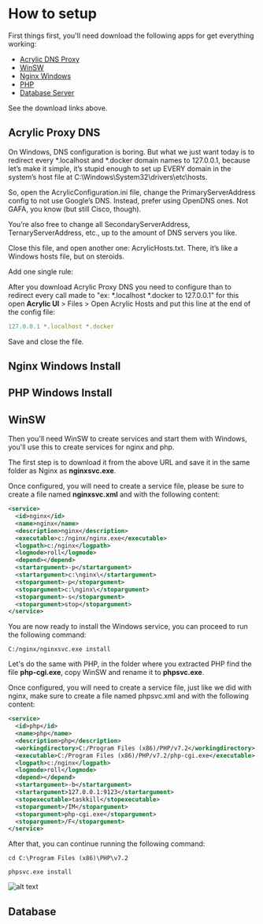 # How to setup

First things first, you'll need download the following apps for get everything working:

- [Acrylic DNS Proxy](https://mayakron.altervista.org/wikibase/show.php?id=AcrylicHome)
- [WinSW](https://github.com/kohsuke/winsw/releases)
- [Nginx Windows](http://nginx.org/en/docs/windows.html)
- [PHP](http://php.net/downloads.php)
- [Database Server](https://dev.mysql.com/downloads/)

See the download links above.

## Acrylic Proxy DNS

On Windows, DNS configuration is boring. But what we just want today is to redirect every *.localhost and *.docker domain names to 127.0.0.1, because let’s make it simple, it’s stupid enough to set up EVERY domain in the system’s host file at C:\Windows\System32\drivers\etc\hosts.

So, open the AcrylicConfiguration.ini file, change the PrimaryServerAddress config to not use Google’s DNS. Instead, prefer using OpenDNS ones. Not GAFA, you know (but still Cisco, though).

You’re also free to change all SecondaryServerAddress, TernaryServerAddress, etc., up to the amount of DNS servers you like.

Close this file, and open another one: AcrylicHosts.txt. There, it’s like a Windows hosts file, but on steroids.

Add one single rule:

After you download Acrylic Proxy DNS you need to configure than to redirect every call made to "ex: *.localhost *.docker to 127.0.0.1" for this open **Acrylic UI** > Files > Open Acrylic Hosts and put this line at the end of the config file:

```javascript
127.0.0.1 *.localhost *.docker
```
Save and close the file.

## Nginx Windows Install



## PHP Windows Install



## WinSW

Then you'll need WinSW to create services and start them with Windows, you'll use this to create services for nginx and php.

The first step is to download it from the above URL and save it in the same folder as Nginx as **nginxsvc.exe**.

Once configured, you will need to create a service file, please be sure to create a file named **nginxsvc.xml** and with the following content:

```xml
<service>
  <id>nginx</id>
  <name>nginx</name>
  <description>nginx</description>
  <executable>c:/nginx/nginx.exe</executable>
  <logpath>c:/nginx</logpath>
  <logmode>roll</logmode>
  <depend></depend>
  <startargument>-p</startargument>
  <startargument>c:\nginx\</startargument>
  <stopargument>-p</stopargument>
  <stopargument>c:\nginx\</stopargument>
  <stopargument>-s</stopargument>
  <stopargument>stop</stopargument>
</service>
```
You are now ready to install the Windows service, you can proceed to run the following command:

```
C:/nginx/nginxsvc.exe install
```
Let's do the same with PHP, in the folder where you extracted PHP find the file **php-cgi.exe**, copy WinSW and rename it to **phpsvc.exe**.

Once configured, you will need to create a service file, just like we did with nginx, make sure to create a file named phpsvc.xml and with the following content:

```xml
<service>
  <id>php</id>
  <name>php</name>
  <description>php</description>
  <workingdirectory>C:/Program Files (x86)/PHP/v7.2</workingdirectory>
  <executable>C:/Program Files (x86)/PHP/v7.2/php-cgi.exe</executable>
  <logpath>c:/nginx</logpath>
  <logmode>roll</logmode>
  <depend></depend>
  <startargument>-b</startargument>
  <startargument>127.0.0.1:9123</startargument>
  <stopexecutable>taskkill</stopexecutable>
  <stopargument>/IM</stopargument>
  <stopargument>php-cgi.exe</stopargument>
  <stopargument>/F</stopargument>
</service>
```
After that, you can continue running the following command:

```
cd C:\Program Files (x86)\PHP\v7.2

phpsvc.exe install
```

![alt text]()

## Database



